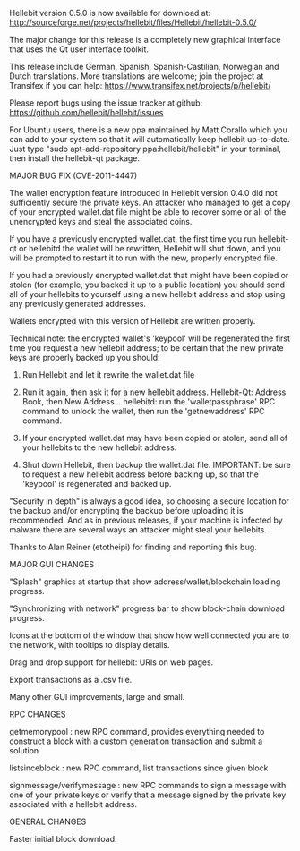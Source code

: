 Hellebit version 0.5.0 is now available for download at:
http://sourceforge.net/projects/hellebit/files/Hellebit/hellebit-0.5.0/

The major change for this release is a completely new graphical interface that uses the Qt user interface toolkit.

This release include German, Spanish, Spanish-Castilian, Norwegian and Dutch translations. More translations are welcome; join the project at Transifex if you can help:
https://www.transifex.net/projects/p/hellebit/

Please report bugs using the issue tracker at github:
https://github.com/hellebit/hellebit/issues

For Ubuntu users, there is a new ppa maintained by Matt Corallo which you can add to your system so that it will automatically keep hellebit up-to-date.  Just type "sudo apt-add-repository ppa:hellebit/hellebit" in your terminal, then install the hellebit-qt package.

MAJOR BUG FIX  (CVE-2011-4447)

The wallet encryption feature introduced in Hellebit version 0.4.0 did not sufficiently secure the private keys. An attacker who
managed to get a copy of your encrypted wallet.dat file might be able to recover some or all of the unencrypted keys and steal the
associated coins.

If you have a previously encrypted wallet.dat, the first time you run hellebit-qt or hellebitd the wallet will be rewritten, Hellebit will
shut down, and you will be prompted to restart it to run with the new, properly encrypted file.

If you had a previously encrypted wallet.dat that might have been copied or stolen (for example, you backed it up to a public
location) you should send all of your hellebits to yourself using a new hellebit address and stop using any previously generated addresses.

Wallets encrypted with this version of Hellebit are written properly.

Technical note: the encrypted wallet's 'keypool' will be regenerated the first time you request a new hellebit address; to be certain that the
new private keys are properly backed up you should:

1. Run Hellebit and let it rewrite the wallet.dat file

2. Run it again, then ask it for a new hellebit address.
Hellebit-Qt: Address Book, then New Address...
hellebitd: run the 'walletpassphrase' RPC command to unlock the wallet,  then run the 'getnewaddress' RPC command.

3. If your encrypted wallet.dat may have been copied or stolen, send  all of your hellebits to the new hellebit address.

4. Shut down Hellebit, then backup the wallet.dat file.
IMPORTANT: be sure to request a new hellebit address before backing up, so that the 'keypool' is regenerated and backed up.

"Security in depth" is always a good idea, so choosing a secure location for the backup and/or encrypting the backup before uploading it is recommended. And as in previous releases, if your machine is infected by malware there are several ways an attacker might steal your hellebits.

Thanks to Alan Reiner (etotheipi) for finding and reporting this bug.

MAJOR GUI CHANGES

"Splash" graphics at startup that show address/wallet/blockchain loading progress.

"Synchronizing with network" progress bar to show block-chain download progress.

Icons at the bottom of the window that show how well connected you are to the network, with tooltips to display details.

Drag and drop support for hellebit: URIs on web pages.

Export transactions as a .csv file.

Many other GUI improvements, large and small.

RPC CHANGES

getmemorypool : new RPC command, provides everything needed to construct a block with a custom generation transaction and submit a solution

listsinceblock : new RPC command, list transactions since given block

signmessage/verifymessage : new RPC commands to sign a message with one of your private keys or verify that a message signed by the private key associated with a hellebit address.

GENERAL CHANGES

Faster initial block download.
